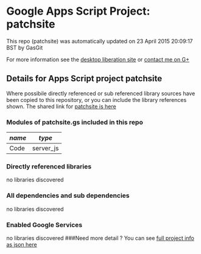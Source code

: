 # Google Apps Script Project: patchsite
This repo (patchsite) was automatically updated on 23 April 2015 20:09:17 BST by GasGit

For more information see the [desktop liberation site](http://ramblings.mcpher.com/Home/excelquirks/drivesdk/gettinggithubready "desktop liberation") or [contact me on G+](https://plus.google.com/+BruceMcpherson "Bruce McPherson - GDE")
## Details for Apps Script project patchsite
Where possibile directly referenced or sub referenced library sources have been copied to this repository, or you can include the library references shown. 
The shared link for [patchsite is here](https://script.google.com/d/1B7nvfRHdc-0yGjduJIiVu5xLN-BQ4_bAx3Dxmx-SfD2bCxXfMYAtvQ0a/edit?usp=sharing "open in the GAS IDE")

### Modules of patchsite.gs included in this repo
*name*|*type*
--- | --- 
Code| server_js
### Directly referenced libraries
no libraries discovered
### All dependencies and sub dependencies
no libraries discovered
### Enabled Google Services
no libraries discovered
###Need more detail ?
You can see [full project info as json here](info.json)
